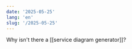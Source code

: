 ```yaml
---
date: '2025-05-25'
lang: 'en'
slug: '/2025-05-25'
---
```


Why isn't there a [[service diagram generator]]?

